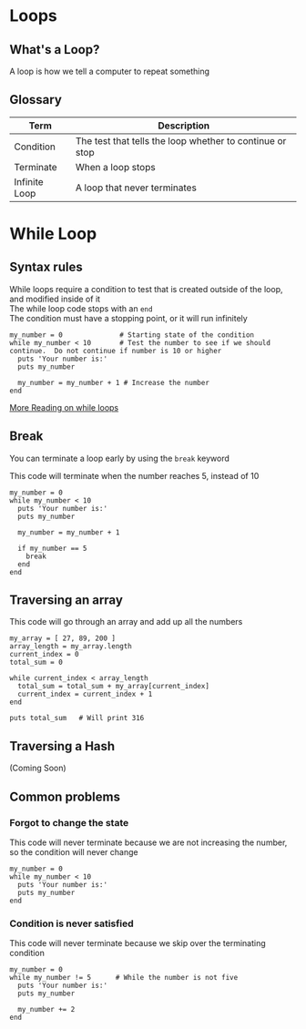 
# Loops

## What's a Loop?
A loop is how we tell a computer to repeat something

## Glossary
| Term | Description |
| --- | --- |
| Condition | The test that tells the loop whether to continue or stop |
| Terminate | When a loop stops |
| Infinite Loop | A loop that never terminates |


# While Loop
## Syntax rules
While loops require a condition to test that is created outside of the loop, and modified inside of it  
The while loop code stops with an `end`  
The condition must have a stopping point, or it will run infinitely

```
my_number = 0              # Starting state of the condition
while my_number < 10       # Test the number to see if we should continue.  Do not continue if number is 10 or higher
  puts 'Your number is:'
  puts my_number

  my_number = my_number + 1 # Increase the number
end
```
[More Reading on while loops](https://learnrubythehardway.org/book/ex33.html)

## Break
You can terminate a loop early by using the `break` keyword  

This code will terminate when the number reaches 5, instead of 10
```
my_number = 0              
while my_number < 10       
  puts 'Your number is:'
  puts my_number

  my_number = my_number + 1 

  if my_number == 5
    break
  end
end
```


## Traversing an array

This code will go through an array and add up all the numbers
```
my_array = [ 27, 89, 200 ]
array_length = my_array.length
current_index = 0
total_sum = 0

while current_index < array_length
  total_sum = total_sum + my_array[current_index]
  current_index = current_index + 1
end

puts total_sum   # Will print 316
```

## Traversing a Hash
(Coming Soon)


## Common problems

### Forgot to change the state
This code will never terminate because we are not increasing the number, so the condition will never change
```
my_number = 0              
while my_number < 10       
  puts 'Your number is:'
  puts my_number
end
```

### Condition is never satisfied
This code will never terminate because we skip over the terminating condition

```
my_number = 0
while my_number != 5      # While the number is not five
  puts 'Your number is:'
  puts my_number

  my_number += 2
end
```

